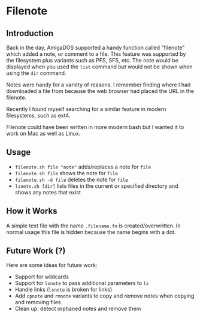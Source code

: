 # Filenote

## Introduction

Back in the day, AmigaDOS supported a handy function called
"filenote" which added a note, or comment to a file. This feature
was supported by the filesystem plus variants such as PFS, SFS, etc.
The note would be displayed when you used the `list` command but would
not be shown when using the `dir` command.

Notes were handy for a variety of reasons. I remember finding where
I had downloaded a file from because the web browser had placed
the URL in the filenote.

Recently I found myself searching for a similar feature in modern
filesystems, such as ext4.

Filenote could have been written in more modern bash but I wanted it to work
on Mac as well as Linux.

## Usage

 - `filenote.sh file "note"` adds/replaces a note for `file`
 - `filenote.sh file` shows the note for `file`
 - `filenote.sh -d file` deletes the note for `file`
 - `lsnote.sh [dir]` lists files in the current or specified directory and shows any notes that exist

## How it Works

A simple text file with the name `.filename.fn` is created/overwritten. In normal
usage this file is hidden because the name begins with a dot.

## Future Work (?)

Here are some ideas for future work:
 - Support for wildcards
 - Support for `lsnote` to pass additional parameters to `ls`
 - Handle links (`lsnote` is broken for links)
 - Add `cpnote` and `rmnote` variants to copy and remove notes when copying and removing files
 - Clean up: detect orphaned notes and remove them

